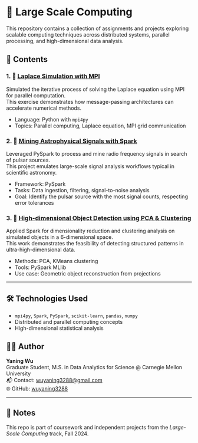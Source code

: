 # 🚀 Large Scale Computing
This repository contains a collection of assignments and projects exploring scalable computing techniques across distributed systems, parallel processing, and high-dimensional data analysis.

## 📂 Contents

### 1. 🧮 [Laplace Simulation with MPI](https://github.com/wuyaning3288/Large_Scale_Computing/blob/main/laplace_hw1%20(2).py)

Simulated the iterative process of solving the Laplace equation using MPI for parallel computation.  
This exercise demonstrates how message-passing architectures can accelerate numerical methods.

- Language: Python with `mpi4py`
- Topics: Parallel computing, Laplace equation, MPI grid communication

### 2. 🔭 [Mining Astrophysical Signals with Spark](https://github.com/wuyaning3288/Large_Scale_Computing/blob/main/hw3%20(1).py)
Leveraged PySpark to process and mine radio frequency signals in search of pulsar sources.  
This project emulates large-scale signal analysis workflows typical in scientific astronomy.

- Framework: PySpark
- Tasks: Data ingestion, filtering, signal-to-noise analysis
- Goal: Identify the pulsar source with the most signal counts, respecting error tolerances

### 3. 🧊 [High-dimensional Object Detection using PCA & Clustering](https://github.com/wuyaning3288/Large_Scale_Computing/blob/main/hw4_new%20(1).py)
Applied Spark for dimensionality reduction and clustering analysis on simulated objects in a 6-dimensional space.  
This work demonstrates the feasibility of detecting structured patterns in ultra-high-dimensional data.

- Methods: PCA, KMeans clustering
- Tools: PySpark MLlib
- Use case: Geometric object reconstruction from projections


---

## 🛠 Technologies Used

- `mpi4py`, `Spark`, `PySpark`, `scikit-learn`, `pandas`, `numpy`
- Distributed and parallel computing concepts
- High-dimensional statistical analysis

## 👩‍💻 Author

**Yaning Wu**  
Graduate Student, M.S. in Data Analytics for Science @ Carnegie Mellon University  
📬 Contact: wuyaning3288@gmail.com  
🌐 GitHub: [wuyaning3288](https://github.com/wuyaning3288)

---

## 📌 Notes

This repo is part of coursework and independent projects from the *Large-Scale Computing* track, Fall 2024.
